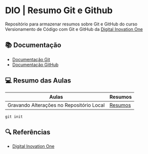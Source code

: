 # DIO | Resumo Git e Github

Repositório para armazenar resumos sobre Git e GitHub do curso Versionamento de Código com Git e GitHub da [Digital Inovation One](https://www.dio.me/)

## 📚 Documentação
- [Documentação Git](https://git-scm.com/doc)
- [Documentação GitHub](https://docs.github.com/)

## 💻 Resumo das Aulas

| Aulas | Resumos |
|-------|--------|
| Gravando Alterações no Repositório Local | [Resumos](https://web.dio.me/course/versionamento-de-codigo-com-git-e-github/learning/599dd3dd-d189-474f-a55c-22f37b4472da?back=/track/bootcamp-squadio&tab=undefined&moduleId=undefined)|

```
git init 
```

## 🔍 Referências
- [Digital Inovation One](https://www.dio.me/)
